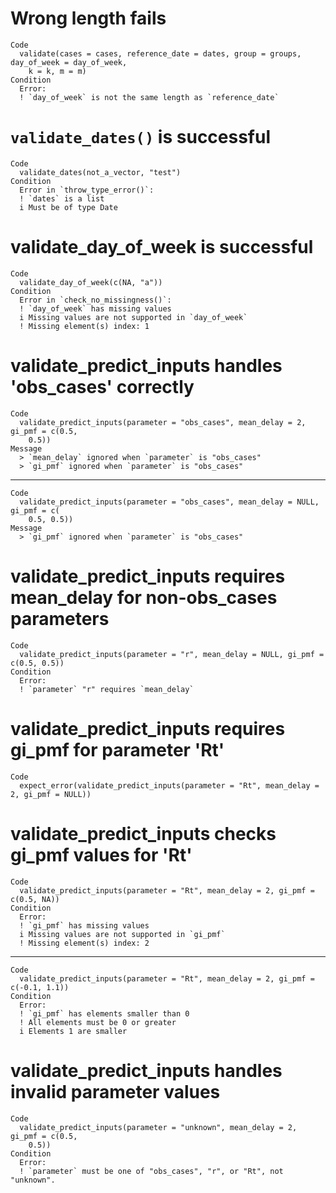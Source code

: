 # Wrong length fails

    Code
      validate(cases = cases, reference_date = dates, group = groups, day_of_week = day_of_week,
        k = k, m = m)
    Condition
      Error:
      ! `day_of_week` is not the same length as `reference_date`

# `validate_dates()` is successful

    Code
      validate_dates(not_a_vector, "test")
    Condition
      Error in `throw_type_error()`:
      ! `dates` is a list
      i Must be of type Date

# validate_day_of_week is successful

    Code
      validate_day_of_week(c(NA, "a"))
    Condition
      Error in `check_no_missingness()`:
      ! `day_of_week` has missing values
      i Missing values are not supported in `day_of_week`
      ! Missing element(s) index: 1

# validate_predict_inputs handles 'obs_cases' correctly

    Code
      validate_predict_inputs(parameter = "obs_cases", mean_delay = 2, gi_pmf = c(0.5,
        0.5))
    Message
      > `mean_delay` ignored when `parameter` is "obs_cases"
      > `gi_pmf` ignored when `parameter` is "obs_cases"

---

    Code
      validate_predict_inputs(parameter = "obs_cases", mean_delay = NULL, gi_pmf = c(
        0.5, 0.5))
    Message
      > `gi_pmf` ignored when `parameter` is "obs_cases"

# validate_predict_inputs requires mean_delay for non-obs_cases parameters

    Code
      validate_predict_inputs(parameter = "r", mean_delay = NULL, gi_pmf = c(0.5, 0.5))
    Condition
      Error:
      ! `parameter` "r" requires `mean_delay`

# validate_predict_inputs requires gi_pmf for parameter 'Rt'

    Code
      expect_error(validate_predict_inputs(parameter = "Rt", mean_delay = 2, gi_pmf = NULL))

# validate_predict_inputs checks gi_pmf values for 'Rt'

    Code
      validate_predict_inputs(parameter = "Rt", mean_delay = 2, gi_pmf = c(0.5, NA))
    Condition
      Error:
      ! `gi_pmf` has missing values
      i Missing values are not supported in `gi_pmf`
      ! Missing element(s) index: 2

---

    Code
      validate_predict_inputs(parameter = "Rt", mean_delay = 2, gi_pmf = c(-0.1, 1.1))
    Condition
      Error:
      ! `gi_pmf` has elements smaller than 0
      ! All elements must be 0 or greater
      i Elements 1 are smaller

# validate_predict_inputs handles invalid parameter values

    Code
      validate_predict_inputs(parameter = "unknown", mean_delay = 2, gi_pmf = c(0.5,
        0.5))
    Condition
      Error:
      ! `parameter` must be one of "obs_cases", "r", or "Rt", not "unknown".

